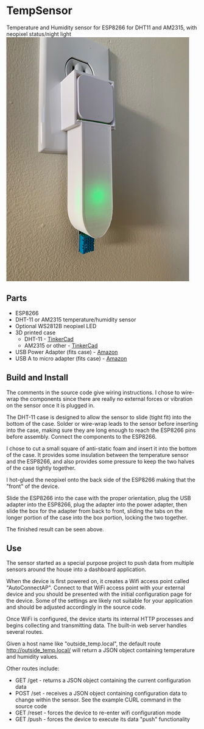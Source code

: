 # TempSensor
Temperature and Humidity sensor for ESP8266 for DHT11 and AM2315, with neopixel status/night light
![Sensor Image](/images/sensor.png)

## Parts
 * ESP8266
 * DHT-11 or AM2315 temperature/humidity sensor
 * Optional WS2812B neopixel LED
 * 3D printed case
   * DHT-11 - [TinkerCad](https://www.tinkercad.com/things/38Fy2z1DDXx)
   * AM2315 or other - [TinkerCad](https://www.tinkercad.com/things/fIHLzRDuMFG/)
 * USB Power Adapter (fits case) - [Amazon](https://www.amazon.com/gp/product/B07XMKHW8R/)
 * USB A to micro adapter (fits case) - [Amazon](https://www.amazon.com/gp/product/B00TAM0MZW/)
 
 ## Build and Install
 The comments in the source code give wiring instructions. I chose to wire-wrap the components since there
 are really no external forces or vibration on the sensor once it is plugged in.
 
 The DHT-11 case is designed to allow the sensor to slide (tight fit) into the bottom of the case. Solder or
 wire-wrap leads to the sensor before inserting into the case, making sure they are long enough to reach the
 ESP8266 pins before assembly. Connect the components to the ESP8266.
 
 I chose to cut a small square of anti-static foam and insert it into the bottom of the case. It provides some
 insulation between the temperature sensor and the ESP8266, and also provides some pressure to keep the
 two halves of the case tightly together.
 
 I hot-glued the neopixel onto the back side of the ESP8266 making that the "front" of the device.
 
 Slide the ESP8266 into the case with the proper orientation, plug the USB adapter into the ESP8266,
 plug the adapter into the power adapter, then slide the box for the adapter from back to front, sliding
 the tabs on the longer portion of the case into the box portion, locking the two together.
 
 The finished result can be seen above.
 
 ## Use
 The sensor started as a special purpose project to push data from multiple sensors around the house into
 a dashboard application. 
 
 When the device is first powered on, it creates a Wifi access point called "AutoConnectAP". Connect to that WiFi 
 access point with your external device and you should be presented with the initial configuration page for the device.
 Some of the settings are likely not suitable for your application and should be adjusted accordingly in the source code.
 
 Once WiFi is configured, the device starts its internal HTTP processes and begins collecting and transmitting data.
 The built-in web server handles several routes.
 
 Given a host name like "outside_temp.local", the default route http://outside_temp.local/ will return a JSON
 object containing temperature and humidity values.
 
 Other routes include:
 
  * GET /get - returns a JSON object containing the current configuration data
  * POST /set - receives a JSON object containing configuration data to change within the sensor. See the example
  CURL command in the source code
  * GET /reset - forces the device to re-enter wifi configuration mode
  * GET /push - forces the device to execute its data "push" functionality
